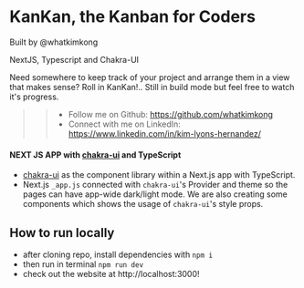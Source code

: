 # KanKan, the Kanban for Coders

Built by @whatkimkong

NextJS, Typescript and Chakra-UI

Need somewhere to keep track of your project and arrange them in a view that makes sense?
Roll in KanKan!.. Still in build mode but feel free to watch it's progress.

>> - Follow me on Github: https://github.com/whatkimkong
>> - Connect with me on LinkedIn: https://www.linkedin.com/in/kim-lyons-hernandez/






#### NEXT JS APP with [chakra-ui](https://github.com/chakra-ui/chakra-ui) and TypeScript

- [chakra-ui](https://github.com/chakra-ui/chakra-ui) as the component library within a Next.js app with TypeScript.
- Next.js `_app.js` connected with `chakra-ui`'s Provider and theme so the pages can have app-wide dark/light mode. We are also creating some components which shows the usage of `chakra-ui`'s style props.

## How to run locally
- after cloning repo, install dependencies with `npm i`
- then run in terminal `npm run dev`
- check out the website at http://localhost:3000!
